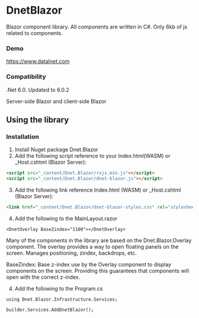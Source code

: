# DnetBlazor
Blazor component library. All components are written in C#. Only 6kb of js related to components.

### Demo
https://www.datalnet.com

### Compatibility
.Net 6.0. Updated to 6.0.2

Server-side Blazor and client-side Blazor

## Using the library
### Installation

1. Install Nuget package Dnet.Blazor
2. Add the following script reference to your Index.html(WASM) or _Host.cshtml (Blazor Server): 

```Html
<script src="_content/Dnet.Blazor/rxjs.min.js"></script>
<script src="_content/Dnet.Blazor/dnet-blazor.js"></script>
```

3. Add the following link reference Index.html (WASM) or _Host.cshtml (Blazor Server): 

```Html
<link href="_content/Dnet.Blazor/dnet-blazor-styles.css" rel="stylesheet" />
```

4. Add the following to the MainLayout.razor

```CSharp
<DnetOverlay BaseZindex="1100"></DnetOverlay>
```
Many of the components in the library are based on the Dnet.Blazor.Overlay component. The overlay provides a way to open floating panels on the screen. Manages positioning, zindex, backdrops, etc. 

BaseZindex: Base z-index use by the Overlay component to display components on the screen. Providing this guarantees that components will open with the correct z-index.

4. Add the following to the Program.cs
```CSharp
using Dnet.Blazor.Infrastructure.Services;
```
```CSharp
builder.Services.AddDnetBlazor();
```



 
